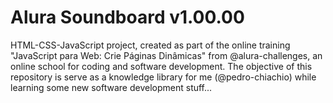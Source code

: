 # Alura Soundboard v1.00.00
HTML-CSS-JavaScript project, created as part of the online training "JavaScript para Web: Crie Páginas Dinâmicas" from @alura-challenges, an online school for coding and software development. The objective of this repository is serve as a knowledge library for me (@pedro-chiachio) while learning some new software development stuff...
